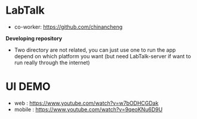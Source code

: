 # LabTalk
* co-worker: https://github.com/chinancheng

**Developing repository**
* Two directory are not related, you can just use one to run the app depend on which platform you want (but need LabTalk-server if want to run really through the internet)
# UI DEMO
* web : https://www.youtube.com/watch?v=w7bODHCGDak
* mobile : https://www.youtube.com/watch?v=9qeoKNu6D9U
